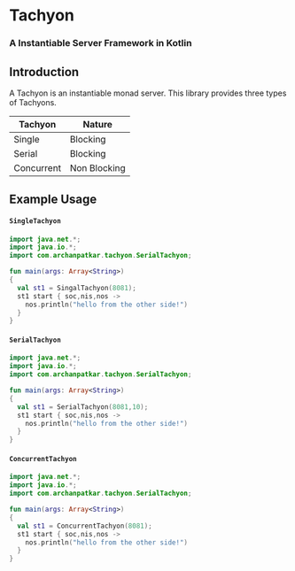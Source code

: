 # Tachyon
### A Instantiable Server Framework in Kotlin

## Introduction
A Tachyon is an instantiable monad server. 
This library provides three types of Tachyons.

| Tachyon    	| Nature       	|
|------------	|--------------	|
| Single     	| Blocking     	|
| Serial     	| Blocking     	|
| Concurrent 	| Non Blocking 	|

## Example Usage

#### `SingleTachyon`
```kotlin
import java.net.*;
import java.io.*;
import com.archanpatkar.tachyon.SerialTachyon;

fun main(args: Array<String>)
{
  val st1 = SingalTachyon(8081);
  st1 start { soc,nis,nos ->
    nos.println("hello from the other side!")
  }
}
```

#### `SerialTachyon`
```kotlin
import java.net.*;
import java.io.*;
import com.archanpatkar.tachyon.SerialTachyon;

fun main(args: Array<String>)
{
  val st1 = SerialTachyon(8081,10);
  st1 start { soc,nis,nos ->
    nos.println("hello from the other side!")
  }
}
```

#### `ConcurrentTachyon`
```kotlin
import java.net.*;
import java.io.*;
import com.archanpatkar.tachyon.SerialTachyon;

fun main(args: Array<String>)
{
  val st1 = ConcurrentTachyon(8081);
  st1 start { soc,nis,nos ->
    nos.println("hello from the other side!")
  }
}
```
